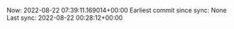 Now: 2022-08-22 07:39:11.169014+00:00 Earliest commit since sync: None Last sync: 2022-08-22 00:28:12+00:00
